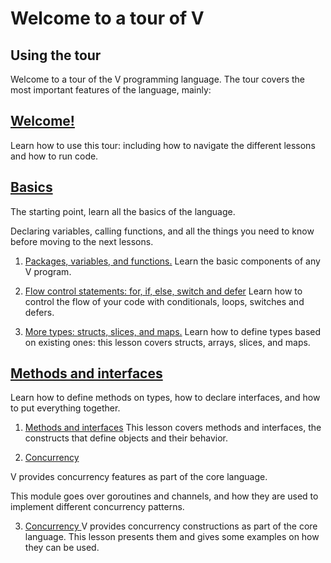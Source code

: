 # Welcome to a tour of V

## Using the tour

Welcome to a tour of the V programming language. The tour covers the
most important features of the language, mainly:

## <a href="/welcome/1">Welcome!</a>
Learn how to use this tour: including how to navigate the different
lessons and how to run code.

## <a href="/basics/1" > Basics</a>

The starting point, learn all the basics of the language.

Declaring variables, calling functions, and all the things you need to
know before moving to the next lessons.


1. <a href="#"> Packages, variables, and functions.</a>
Learn the basic components of any V program.

2. <a href="#"> Flow control statements: for, if, else, switch and defer</a>
Learn how to control the flow of your code with conditionals, loops,
switches and defers.

3. <a href="#"> More types: structs, slices, and maps.</a>
Learn how to define types based on existing ones: this lesson covers
structs, arrays, slices, and maps.

## <a href="#"> Methods and interfaces</a>

Learn how to define methods on types, how to declare interfaces, and
how to put everything together.

1. <a href="#"> Methods and interfaces</a>
This lesson covers methods and interfaces, the
constructs that define objects and their behavior.

2. <a href="#"> Concurrency</a>

V provides concurrency features as part of the core language.

This module goes over goroutines and channels, and how they are used
to implement different concurrency patterns.

3. <a href="#"> Concurrency </a>
V provides concurrency constructions as part of the core
language. This lesson presents them and gives some examples on how
they can be used.




